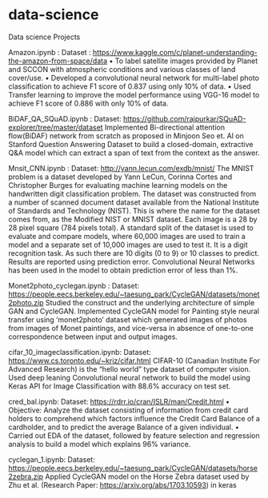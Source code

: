 # data-science
Data science Projects 

Amazon.ipynb :  Dataset : https://www.kaggle.com/c/planet-understanding-the-amazon-from-space/data
• To label satellite images provided by Planet and SCCON with atmospheric conditions and various classes of land cover/use. 
• Developed a convolutional neural network for multi-label photo classification to achieve F1 score of 0.837 using only 10% of data.
• Used Transfer learning to improve the model performance using VGG-16 model to achieve F1 score of 0.886 with only 10% of data.

BiDAF_QA_SQuAD.ipynb : Dataset: https://github.com/rajpurkar/SQuAD-explorer/tree/master/dataset
Implemented Bi-directional attention flow(BiDAF) network from scratch as proposed in Minjoon Seo et. Al on Stanford Question Answering Dataset to build a closed-domain, extractive Q&A model which can extract a span of text from the context as the answer.

Mnsit_CNN.ipynb : Dataset: http://yann.lecun.com/exdb/mnist/
The MNIST problem is a dataset developed by Yann LeCun, Corinna Cortes and Christopher Burges for evaluating machine learning models on the handwritten digit classification problem. The dataset was constructed from a number of scanned document dataset available from the National Institute of Standards and Technology (NIST). This is where the name for the dataset comes from, as the Modified NIST or MNIST dataset. Each image is a 28 by 28 pixel square (784 pixels total). A standard split of the dataset is used to evaluate and compare models, where 60,000 images are used to train a model and a separate set of 10,000 images are used to test it.
It is a digit recognition task. As such there are 10 digits (0 to 9) or 10 classes to predict. Results are reported using prediction error. Convolutional Neural Networks has been used in the model to obtain prediction error of less than 1%.

Monet2photo_cyclegan.ipynb : Dataset: https://people.eecs.berkeley.edu/~taesung_park/CycleGAN/datasets/monet2photo.zip
Studied the construct and the underlying architecture of simple GAN and CycleGAN. Implemented CycleGAN model for Painting style neural transfer using ‘monet2photo’ dataset which generated images of photos from images of Monet paintings, and vice-versa in absence of one-to-one correspondence between input and output images. 

cifar_10_imageclassification.ipynb: Dataset: https://www.cs.toronto.edu/~kriz/cifar.html
CIFAR-10 (Canadian Institute For Advanced Research) is the “hello world” type dataset of computer vision. Used deep leaning Convolutional neural network to build the model using Keras API for Image Classification with 88.6% accuracy on test set.

cred_bal.ipynb: Dataset: https://rdrr.io/cran/ISLR/man/Credit.html
•	Objective: Analyze the dataset consisting of information from credit card holders to comprehend which factors influence the Credit Card Balance of a cardholder, and to predict the average Balance of a given individual. 
•	Carried out EDA of the dataset, followed by feature selection and regression analysis to build a model which explains 96% variance. 

cyclegan_1.ipynb:  Dataset: https://people.eecs.berkeley.edu/~taesung_park/CycleGAN/datasets/horse2zebra.zip
Applied CycleGAN model on the Horse Zebra   dataset used by Zhu et al. (Research Paper: https://arxiv.org/abs/1703.10593) in keras
 





